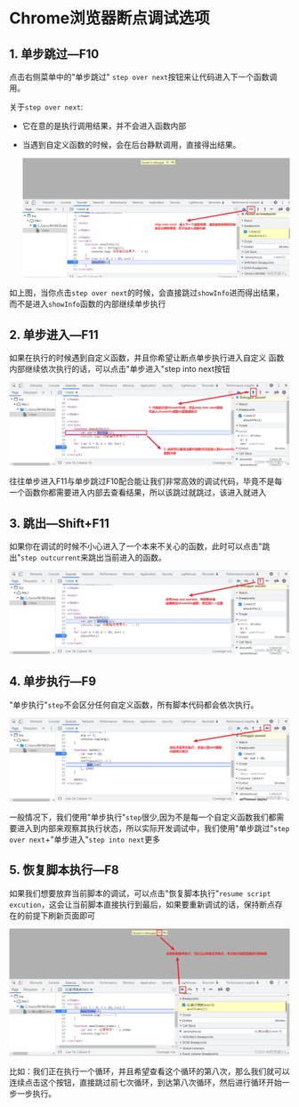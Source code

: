 # Chrome浏览器断点调试选项

## 1. 单步跳过—F10

点击右侧菜单中的"单步跳过" `step over next`按钮来让代码进入下一个函数调用。

关于`step over next`:

- 它在意的是执行调用结果，并不会进入函数内部

- 当遇到自定义函数的时候，会在后台静默调用，直接得出结果。

	![9137d08497c04a7b8eb6e5cfbb945a26](img/9137d08497c04a7b8eb6e5cfbb945a26.png)

如上图，当你点击`step over next`的时候，会直接跳过`showInfo`进而得出结果，而不是进入`showInfo`函数的内部继续单步执行

## 2. 单步进入—F11

如果在执行的时候遇到自定义函数，并且你希望让断点单步执行进入自定义 函数内部继续依次执行的话，可以点击"单步进入"step into next按钮

![59e89bc9ed994785a0a9df2b76681403](img/59e89bc9ed994785a0a9df2b76681403.png)

往往单步进入F11与单步跳过F10配合能让我们非常高效的调试代码，毕竟不是每一个函数你都需要进入内部去查看结果，所以该跳过就跳过，该进入就进入
## 3. 跳出—Shift+F11

如果你在调试的时候不小心进入了一个本来不关心的函数，此时可以点击"跳出"`step outcurrent`来跳出当前进入的函数。

![2251676732e946eabe544b5b2a5bc9cc](img/2251676732e946eabe544b5b2a5bc9cc.png)

## 4. 单步执行—F9

"单步执行"`step`不会区分任何自定义函数，所有脚本代码都会依次执行。

![2da25c0d558f44ce8a1222c81009804a](img/2da25c0d558f44ce8a1222c81009804a.png)

一般情况下，我们使用"单步执行"`step`很少,因为不是每一个自定义函数我们都需要进入到内部来观察其执行状态，所以实际开发调试中，我们使用"单步跳过"`step over next`+"单步进入"`step into next`更多

## 5. 恢复脚本执行—F8

如果我们想要放弃当前脚本的调试，可以点击"恢复脚本执行"`resume script excution`，这会让当前脚本直接执行到最后，如果要重新调试的话，保持断点存在的前提下刷新页面即可

![051758705fed4751bef63b08289f80b9](img/051758705fed4751bef63b08289f80b9.png)

比如：我们正在执行一个循环，并且希望查看这个循环的第八次，那么我们就可以连续点击这个按钮，直接跳过前七次循环，到达第八次循环，然后进行循环开始一步一步执行。